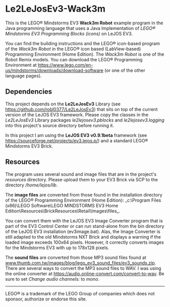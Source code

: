 # Le2LeJosEv3-Wack3m
This is the LEGO® Mindstorms EV3 **Wack3m Robot** example program in the Java programming language that uses a Java Implementation of _LEGO® Mindstorms EV3 Programming Blocks (icons)_ on LeJOS EV3. 

You can find the building instructions and the LEGO® icon-based program of the _Wack3m Robot_ in the LEGO® icon based (LabView-based) Programming Environment (Home Edition).
The _Wack3m Robot_ is one of the Robot Remix models.
You can download the LEGO® Programming Environment at https://www.lego.com/en-us/mindstorms/downloads/download-software (or one of the other language pages).

## Dependencies
This project depends on the **Le2LeJosEv3** Library (see https://github.com/robl0377/Le2LeJosEv3) that sits on top of the current version of the LeJOS EV3 framework. 
Please copy the classes in the _Le2LeJosEv3_ Library packages _le2lejosev3.pblocks_ and _le2lejosev3.logging_ into this project's source directory before running it.

In this project I am using the **LeJOS EV3 v0.9.1beta** framework (see https://sourceforge.net/projects/ev3.lejos.p/) and a standard LEGO® Mindstorms EV3 Brick.

## Resources
The program uses several sound and image files that are in the project's _resources_ directory. 
Please upload them to your EV3 Brick via SCP to the directory _/home/lejos/lib_.

The **image files** are converted from those found in the installation directory of the LEGO® Programming Environment (Home Edition):
_c:\Program Files (x86)\LEGO Software\LEGO MINDSTORMS EV3 Home Edition\Resources\BrickResources\Retail\Images\files\_. 

You can convert them with the LeJOS EV3 Image Converter program that is part of the EV3 Control Center or can run stand-alone from the bin directory of the LeJOS EV3 installation (ev3image.bat). Alas, the Image Converter is still adapted to the old Mindstorms NXT Brick and displays a warning if the loaded image exceeds 100x64 pixels. However, it correctly converts images for the Mindstorms EV3 with up to 178x128 pixels.

The **sound files** are converted from those MP3 sound files found at www.thumb.com.tw/images/blog/lego_ev3_sound_files/ev3_sounds.zip.
There are several ways to convert the MP3 sound files to WAV. 
I was using the online converter at https://audio.online-convert.com/convert-to-wav. 
Be sure to set _Change audio channels:_ to _mono_.

---
LEGO® is a trademark of the LEGO Group of companies which does not sponsor, authorize or endorse this site.
